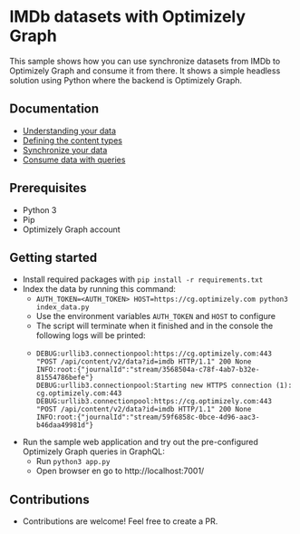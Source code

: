 # IMDb datasets with Optimizely Graph

This sample shows how you can use synchronize datasets from IMDb to Optimizely Graph and consume it from there. It shows a simple headless solution using Python where the backend is Optimizely Graph.

## Documentation
- [Understanding your data](https://docs.developers.optimizely.com/digital-experience-platform/v1.4.0-content-graph/docs/understanding-your-data)
- [Defining the content types](https://docs.developers.optimizely.com/digital-experience-platform/v1.4.0-content-graph/docs/defining-the-content-types)
- [Synchronize your data](https://docs.developers.optimizely.com/digital-experience-platform/v1.4.0-content-graph/docs/synchronize-your-data)
- [Consume data with queries](https://docs.developers.optimizely.com/digital-experience-platform/v1.4.0-content-graph/docs/consume-data-with-queries)

## Prerequisites
- Python 3
- Pip
- Optimizely Graph account

## Getting started
- Install required packages with `pip install -r requirements.txt`
- Index the data by running this command:
  - `AUTH_TOKEN=<AUTH_TOKEN> HOST=https://cg.optimizely.com python3 index_data.py`
  - Use the environment variables `AUTH_TOKEN` and `HOST` to configure
  - The script will terminate when it finished and in the console the following logs will be printed:
  - ```
    DEBUG:urllib3.connectionpool:https://cg.optimizely.com:443 "POST /api/content/v2/data?id=imdb HTTP/1.1" 200 None
    INFO:root:{"journalId":"stream/3568504a-c78f-4ab7-b32e-81554786befe"}
    DEBUG:urllib3.connectionpool:Starting new HTTPS connection (1): cg.optimizely.com:443
    DEBUG:urllib3.connectionpool:https://cg.optimizely.com:443 "POST /api/content/v2/data?id=imdb HTTP/1.1" 200 None
    INFO:root:{"journalId":"stream/59f6858c-0bce-4d96-aac3-b46daa49981d"}
    ```
- Run the sample web application and try out the pre-configured Optimizely Graph queries in GraphQL:
  - Run `python3 app.py`
  - Open browser en go to http://localhost:7001/

## Contributions
- Contributions are welcome! Feel free to create a PR.
